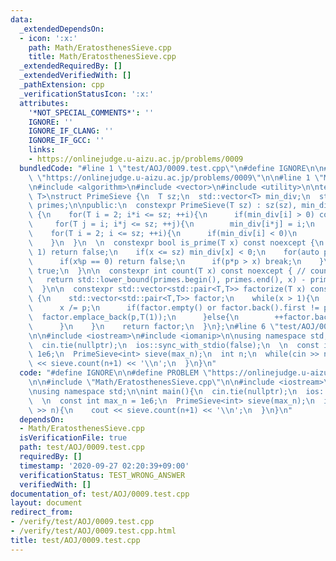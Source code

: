 ```yaml
---
data:
  _extendedDependsOn:
  - icon: ':x:'
    path: Math/EratosthenesSieve.cpp
    title: Math/EratosthenesSieve.cpp
  _extendedRequiredBy: []
  _extendedVerifiedWith: []
  _pathExtension: cpp
  _verificationStatusIcon: ':x:'
  attributes:
    '*NOT_SPECIAL_COMMENTS*': ''
    IGNORE: ''
    IGNORE_IF_CLANG: ''
    IGNORE_IF_GCC: ''
    links:
    - https://onlinejudge.u-aizu.ac.jp/problems/0009
  bundledCode: "#line 1 \"test/AOJ/0009.test.cpp\"\n#define IGNORE\n\n#define PROBLEM\
    \ \"https://onlinejudge.u-aizu.ac.jp/problems/0009\"\n\n#line 1 \"Math/EratosthenesSieve.cpp\"\
    \n#include <algorithm>\n#include <vector>\n#include <utility>\n\ntemplate<typename\
    \ T>\nstruct PrimeSieve {\n  T sz;\n  std::vector<T> min_div;\n  std::vector<T>\
    \ primes;\n\npublic:\n  constexpr PrimeSieve(T sz) : sz(sz), min_div(sz+1,-1)\
    \ {\n    for(T i = 2; i*i <= sz; ++i){\n      if(min_div[i] > 0) continue;\n \
    \     for(T j = i; i*j <= sz; ++j){\n        min_div[i*j] = i;\n      }\n    }\n\
    \    for(T i = 2; i <= sz; ++i){\n      if(min_div[i] < 0)\n        primes.emplace_back(i);\n\
    \    }\n  }\n  \n  constexpr bool is_prime(T x) const noexcept {\n    if(x <=\
    \ 1) return false;\n    if(x <= sz) min_div[x] < 0;\n    for(auto p : primes){\n\
    \      if(x%p == 0) return false;\n      if(p*p > x) break;\n    }\n    return\
    \ true;\n  }\n\n  constexpr int count(T x) const noexcept { // count p < x\n \
    \   return std::lower_bound(primes.begin(), primes.end(), x) - primes.begin();\n\
    \  }\n\n  constexpr std::vector<std::pair<T,T>> factorize(T x) const noexcept\
    \ {\n    std::vector<std::pair<T,T>> factor;\n    while(x > 1){\n      T p = min_div[x];\n\
    \      x /= p;\n      if(factor.empty() or factor.back().first != p){\n      \
    \  factor.emplace_back(p,T(1));\n      }else{\n        ++factor.back().first;\n\
    \      }\n    }\n    return factor;\n  }\n};\n#line 6 \"test/AOJ/0009.test.cpp\"\
    \n\n#include <iostream>\n#include <iomanip>\n\nusing namespace std;\n\nint main(){\n\
    \  cin.tie(nullptr);\n  ios::sync_with_stdio(false);\n  \n  const int max_n =\
    \ 1e6;\n  PrimeSieve<int> sieve(max_n);\n  int n;\n  while(cin >> n){\n    cout\
    \ << sieve.count(n+1) << '\\n';\n  }\n}\n"
  code: "#define IGNORE\n\n#define PROBLEM \"https://onlinejudge.u-aizu.ac.jp/problems/0009\"\
    \n\n#include \"Math/EratosthenesSieve.cpp\"\n\n#include <iostream>\n#include <iomanip>\n\
    \nusing namespace std;\n\nint main(){\n  cin.tie(nullptr);\n  ios::sync_with_stdio(false);\n\
    \  \n  const int max_n = 1e6;\n  PrimeSieve<int> sieve(max_n);\n  int n;\n  while(cin\
    \ >> n){\n    cout << sieve.count(n+1) << '\\n';\n  }\n}\n"
  dependsOn:
  - Math/EratosthenesSieve.cpp
  isVerificationFile: true
  path: test/AOJ/0009.test.cpp
  requiredBy: []
  timestamp: '2020-09-27 02:20:39+09:00'
  verificationStatus: TEST_WRONG_ANSWER
  verifiedWith: []
documentation_of: test/AOJ/0009.test.cpp
layout: document
redirect_from:
- /verify/test/AOJ/0009.test.cpp
- /verify/test/AOJ/0009.test.cpp.html
title: test/AOJ/0009.test.cpp
---
```

